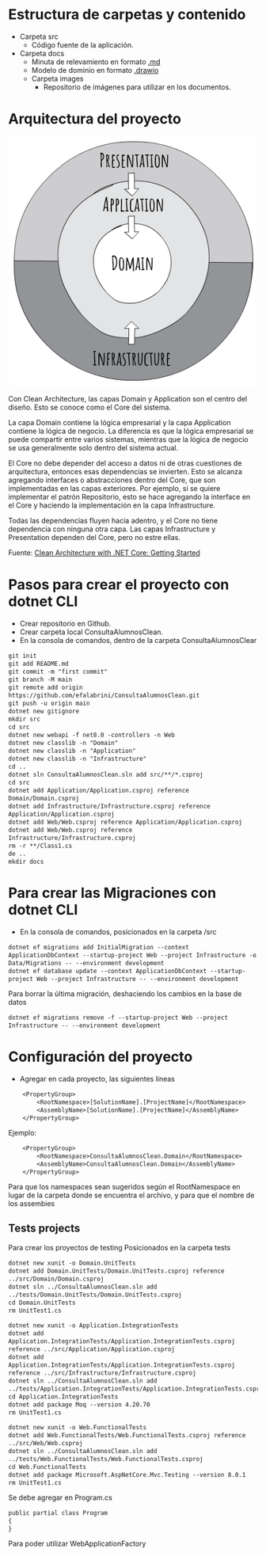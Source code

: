# Estructura de carpetas y contenido
- Carpeta src 
    - Código fuente de la aplicación.
- Carpeta docs 
    - Minuta de relevamiento en formato [.md](https://commonmark.org/)
    - Modelo de dominio en formato [.drawio](https://marketplace.visualstudio.com/items?itemName=hediet.vscode-drawio)
    - Carpeta images
        - Repositorio de imágenes para utilizar en los documentos.


# Arquitectura del proyecto
![Clear architecture](./docs/images/CleanArchLayers.webp)

Con Clean Architecture, las capas Domain y Application son el centro del diseño. Esto se conoce como el Core del sistema.

La capa Domain contiene la lógica empresarial y la capa Application contiene la lógica de negocio. La diferencia es que la lógica empresarial se puede compartir entre varios sistemas, mientras que la lógica de negocio se usa generalmente solo dentro del sistema actual.

El Core no debe depender del acceso a datos ni de otras cuestiones de arquitectura, entonces esas dependencias se invierten. Esto se alcanza agregando interfaces o abstracciones dentro del Core, que son implementadas en las capas exteriores. Por ejemplo, si se quiere implementar el patrón Repositorio, esto se hace agregando la interface en el Core y haciendo la implementación en la capa Infrastructure.

Todas las dependencias fluyen hacia adentro, y el Core no tiene dependencia con ninguna otra capa. Las capas Infrastructure y Presentation dependen del Core, pero no estre ellas.

Fuente: [Clean Architecture with .NET Core: Getting Started](https://jasontaylor.dev/clean-architecture-getting-started/)

# Pasos para crear el proyecto con dotnet CLI
- Crear repositorio en Github.
- Crear carpeta local ConsultaAlumnosClean.
- En la consola de comandos, dentro de la carpeta ConsultaAlumnosClear
```
git init
git add README.md
git commit -m "first commit"
git branch -M main
git remote add origin https://github.com/efalabrini/ConsultaAlumnosClean.git
git push -u origin main
dotnet new gitignore
mkdir src
cd src
dotnet new webapi -f net8.0 -controllers -n Web
dotnet new classlib -n "Domain"
dotnet new classlib -n "Application"
dotnet new classlib -n "Infrastructure"
cd ..
dotnet sln ConsultaAlumnosClean.sln add src/**/*.csproj
cd src
dotnet add Application/Application.csproj reference Domain/Domain.csproj
dotnet add Infrastructure/Infrastructure.csproj reference Application/Application.csproj
dotnet add Web/Web.csproj reference Application/Application.csproj
dotnet add Web/Web.csproj reference Infrastructure/Infrastructure.csproj
rm -r **/Class1.cs
de ..
mkdir docs
```
# Para crear las Migraciones con dotnet CLI
- En la consola de comandos, posicionados en la carpeta /src
```
dotnet ef migrations add InitialMigration --context ApplicationDbContext --startup-project Web --project Infrastructure -o Data/Migrations -- --environment development
dotnet ef database update --context ApplicationDbContext --startup-project Web --project Infrastructure -- --environment development
```
Para borrar la última migración, deshaciendo los cambios en la base de datos
```
dotnet ef migrations remove -f --startup-project Web --project Infrastructure -- --environment development
```

# Configuración del proyecto
- Agregar en cada proyecto, las siguientes líneas
```
    <PropertyGroup>
        <RootNamespace>[SolutionName].[ProjectName]</RootNamespace>
        <AssemblyName>[SolutionName].[ProjectName]</AssemblyName>
    </PropertyGroup>
```
Ejemplo:
```
    <PropertyGroup>
        <RootNamespace>ConsultaAlumnosClean.Domain</RootNamespace>
        <AssemblyName>ConsultaAlumnosClean.Domain</AssemblyName>
    </PropertyGroup>
```

Para que los namespaces sean sugeridos según el RootNamespace en lugar de la carpeta donde se encuentra el archivo, y para que el nombre de los assembies

## Tests projects
Para crear los proyectos de testing
Posicionados en la carpeta tests

```
dotnet new xunit -o Domain.UnitTests
dotnet add Domain.UnitTests/Domain.UnitTests.csproj reference ../src/Domain/Domain.csproj
dotnet sln ../ConsultaAlumnosClean.sln add ../tests/Domain.UnitTests/Domain.UnitTests.csproj
cd Domain.UnitTests
rm UnitTest1.cs
```

```
dotnet new xunit -o Application.IntegrationTests
dotnet add Application.IntegrationTests/Application.IntegrationTests.csproj reference ../src/Application/Application.csproj
dotnet add Application.IntegrationTests/Application.IntegrationTests.csproj reference ../src/Infrastructure/Infrastructure.csproj
dotnet sln ../ConsultaAlumnosClean.sln add ../tests/Application.IntegrationTests/Application.IntegrationTests.csproj
cd Application.IntegrationTests
dotnet add package Moq --version 4.20.70
rm UnitTest1.cs
```

```
dotnet new xunit -o Web.FunctionalTests
dotnet add Web.FunctionalTests/Web.FunctionalTests.csproj reference ../src/Web/Web.csproj
dotnet sln ../ConsultaAlumnosClean.sln add ../tests/Web.FunctionalTests/Web.FunctionalTests.csproj
cd Web.FunctionalTests
dotnet add package Microsoft.AspNetCore.Mvc.Testing --version 8.0.1
rm UnitTest1.cs
```
Se debe agregar en Program.cs
```
public partial class Program
{
}
```
Para poder utilizar WebApplicationFactory
